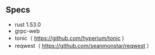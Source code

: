 ## Specs
- rust 1.53.0
- grpc-web
- tonic（ https://github.com/hyperium/tonic )
- reqwest（ https://github.com/seanmonstar/reqwest ）

